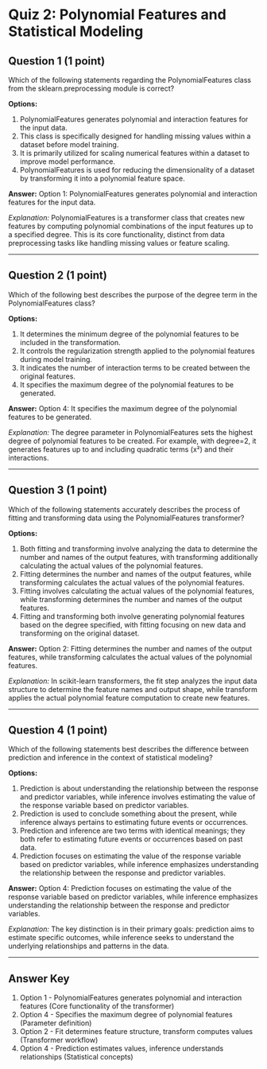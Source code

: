 # Quiz 2: Polynomial Features and Statistical Modeling

## Question 1 (1 point)
Which of the following statements regarding the PolynomialFeatures class from the sklearn.preprocessing module is correct?

**Options:**
1. PolynomialFeatures generates polynomial and interaction features for the input data.
2. This class is specifically designed for handling missing values within a dataset before model training.
3. It is primarily utilized for scaling numerical features within a dataset to improve model performance.
4. PolynomialFeatures is used for reducing the dimensionality of a dataset by transforming it into a polynomial feature space.

**Answer:** Option 1: PolynomialFeatures generates polynomial and interaction features for the input data.

*Explanation:* PolynomialFeatures is a transformer class that creates new features by computing polynomial combinations of the input features up to a specified degree. This is its core functionality, distinct from data preprocessing tasks like handling missing values or feature scaling.

---

## Question 2 (1 point)
Which of the following best describes the purpose of the degree term in the PolynomialFeatures class?

**Options:**
1. It determines the minimum degree of the polynomial features to be included in the transformation.
2. It controls the regularization strength applied to the polynomial features during model training.
3. It indicates the number of interaction terms to be created between the original features.
4. It specifies the maximum degree of the polynomial features to be generated.

**Answer:** Option 4: It specifies the maximum degree of the polynomial features to be generated.

*Explanation:* The degree parameter in PolynomialFeatures sets the highest degree of polynomial features to be created. For example, with degree=2, it generates features up to and including quadratic terms (x²) and their interactions.

---

## Question 3 (1 point)
Which of the following statements accurately describes the process of fitting and transforming data using the PolynomialFeatures transformer?

**Options:**
1. Both fitting and transforming involve analyzing the data to determine the number and names of the output features, with transforming additionally calculating the actual values of the polynomial features.
2. Fitting determines the number and names of the output features, while transforming calculates the actual values of the polynomial features.
3. Fitting involves calculating the actual values of the polynomial features, while transforming determines the number and names of the output features.
4. Fitting and transforming both involve generating polynomial features based on the degree specified, with fitting focusing on new data and transforming on the original dataset.

**Answer:** Option 2: Fitting determines the number and names of the output features, while transforming calculates the actual values of the polynomial features.

*Explanation:* In scikit-learn transformers, the fit step analyzes the input data structure to determine the feature names and output shape, while transform applies the actual polynomial feature computation to create new features.

---

## Question 4 (1 point)
Which of the following statements best describes the difference between prediction and inference in the context of statistical modeling?

**Options:**
1. Prediction is about understanding the relationship between the response and predictor variables, while inference involves estimating the value of the response variable based on predictor variables.
2. Prediction is used to conclude something about the present, while inference always pertains to estimating future events or occurrences.
3. Prediction and inference are two terms with identical meanings; they both refer to estimating future events or occurrences based on past data.
4. Prediction focuses on estimating the value of the response variable based on predictor variables, while inference emphasizes understanding the relationship between the response and predictor variables.

**Answer:** Option 4: Prediction focuses on estimating the value of the response variable based on predictor variables, while inference emphasizes understanding the relationship between the response and predictor variables.

*Explanation:* The key distinction is in their primary goals: prediction aims to estimate specific outcomes, while inference seeks to understand the underlying relationships and patterns in the data.

---

## Answer Key
1. Option 1 - PolynomialFeatures generates polynomial and interaction features (Core functionality of the transformer)
2. Option 4 - Specifies the maximum degree of polynomial features (Parameter definition)
3. Option 2 - Fit determines feature structure, transform computes values (Transformer workflow)
4. Option 4 - Prediction estimates values, inference understands relationships (Statistical concepts)
